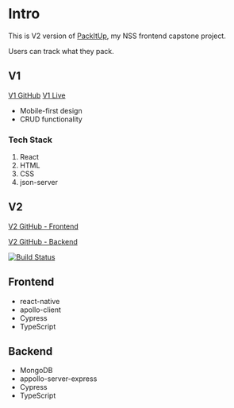 # Intro

This is V2 version of [PackItUp](https://cr-demo--packitup.netlify.app/), my NSS frontend capstone project.

Users can track what they pack.

## V1

[V1 GitHub](https://github.com/CheoR/pack-it-up)
[V1 Live](https://cr-demo--packitup.netlify.app/)

- Mobile-first design
- CRUD functionality

### Tech Stack

1. React
2. HTML
3. CSS
4. json-server

## V2

[V2 GitHub - Frontend]()

[V2 GitHub - Backend]()

[![Build Status](https://app.travis-ci.com/CheoR/pack-it-up-v2-server.svg?branch=main)](https://app.travis-ci.com/CheoR/pack-it-up-v2-server)

## Frontend

- react-native
- apollo-client
- Cypress
- TypeScript

## Backend

- MongoDB
- appollo-server-express
- Cypress
- TypeScript
